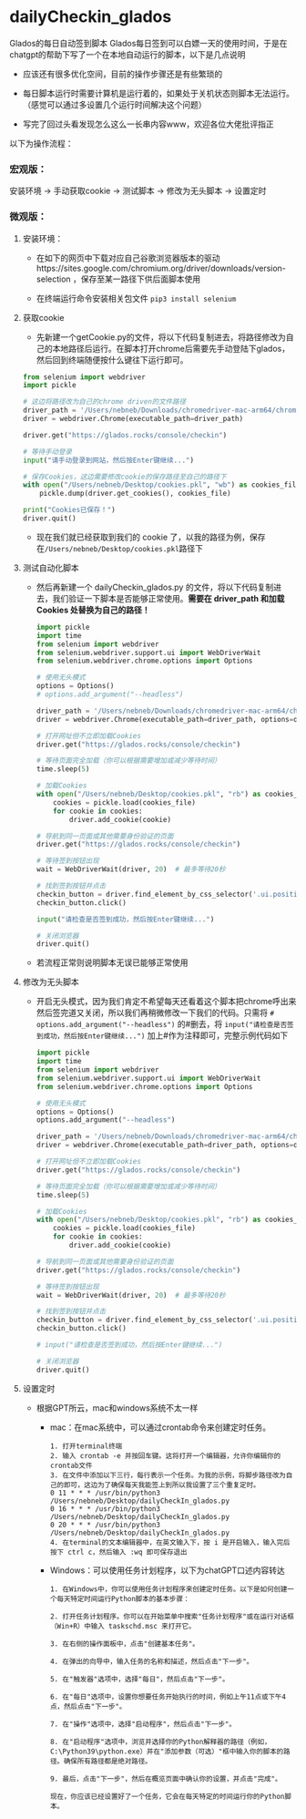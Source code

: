 # dailyCheckin_glados
Glados的每日自动签到脚本
Glados每日签到可以白嫖一天的使用时间，于是在chatgpt的帮助下写了一个在本地自动运行的脚本，以下是几点说明

- 应该还有很多优化空间，目前的操作步骤还是有些繁琐的

- 每日脚本运行时需要计算机是运行着的，如果处于关机状态则脚本无法运行。（感觉可以通过多设置几个运行时间解决这个问题）
- 写完了回过头看发现怎么这么一长串内容www，欢迎各位大佬批评指正

以下为操作流程：



### 宏观版：

安装环境 -> 手动获取cookie ->  测试脚本 -> 修改为无头脚本 -> 设置定时



### 微观版：

1. 安装环境：

   - 在如下的网页中下载对应自己谷歌浏览器版本的驱动https://sites.google.com/chromium.org/driver/downloads/version-selection ，保存至某一路径下供后面脚本使用

   - 在终端运行命令安装相关包文件 `pip3 install selenium`

2. 获取cookie

   - 先新建一个getCookie.py的文件，将以下代码复制进去，将路径修改为自己的本地路径后运行。在脚本打开chrome后需要先手动登陆下glados，然后回到终端随便按什么键往下运行即可。

   ```python
   from selenium import webdriver
   import pickle
   
   # 这边将路径改为自己的chrome driven的文件路径
   driver_path = '/Users/nebneb/Downloads/chromedriver-mac-arm64/chromedriver'
   driver = webdriver.Chrome(executable_path=driver_path)
   
   driver.get("https://glados.rocks/console/checkin")
   
   # 等待手动登录
   input("请手动登录到网站，然后按Enter键继续...")
   
   # 保存Cookies，这边需要修改cookie的保存路径至自己的路径下
   with open("/Users/nebneb/Desktop/cookies.pkl", "wb") as cookies_file:
       pickle.dump(driver.get_cookies(), cookies_file)
   
   print("Cookies已保存！")
   driver.quit()
   
   ```

   - 现在我们就已经获取到我们的 cookie 了，以我的路径为例，保存在`/Users/nebneb/Desktop/cookies.pkl`路径下

3. 测试自动化脚本

   - 然后再新建一个 dailyCheckin_glados.py 的文件，将以下代码复制进去，我们验证一下脚本是否能够正常使用。**需要在 driver_path 和加载 Cookies 处替换为自己的路径！**

     ```python
     import pickle
     import time
     from selenium import webdriver
     from selenium.webdriver.support.ui import WebDriverWait
     from selenium.webdriver.chrome.options import Options
     
     # 使用无头模式
     options = Options()
     # options.add_argument("--headless")
     
     driver_path = '/Users/nebneb/Downloads/chromedriver-mac-arm64/chromedriver'
     driver = webdriver.Chrome(executable_path=driver_path, options=options)
     
     # 打开网址但不立即加载Cookies
     driver.get("https://glados.rocks/console/checkin")
     
     # 等待页面完全加载（你可以根据需要增加或减少等待时间）
     time.sleep(5)
     
     # 加载Cookies
     with open("/Users/nebneb/Desktop/cookies.pkl", "rb") as cookies_file:
         cookies = pickle.load(cookies_file)
         for cookie in cookies:
             driver.add_cookie(cookie)
     
     # 导航到同一页面或其他需要身份验证的页面
     driver.get("https://glados.rocks/console/checkin")
     
     # 等待签到按钮出现
     wait = WebDriverWait(driver, 20)  # 最多等待20秒
     
     # 找到签到按钮并点击
     checkin_button = driver.find_element_by_css_selector('.ui.positive.button')
     checkin_button.click()
     
     input("请检查是否签到成功，然后按Enter键继续...")
     
     # 关闭浏览器
     driver.quit()
     
     ```

   - 若流程正常则说明脚本无误已能够正常使用

4. 修改为无头脚本

   - 开启无头模式，因为我们肯定不希望每天还看着这个脚本把chrome呼出来然后签完道又关闭，所以我们再稍微修改一下我们的代码。只需将 `# options.add_argument("--headless")` 的#删去，将 `input("请检查是否签到成功，然后按Enter键继续...")` 加上#作为注释即可，完整示例代码如下

     ```python
     import pickle
     import time
     from selenium import webdriver
     from selenium.webdriver.support.ui import WebDriverWait
     from selenium.webdriver.chrome.options import Options
     
     # 使用无头模式
     options = Options()
     options.add_argument("--headless")
     
     driver_path = '/Users/nebneb/Downloads/chromedriver-mac-arm64/chromedriver'
     driver = webdriver.Chrome(executable_path=driver_path, options=options)
     
     # 打开网址但不立即加载Cookies
     driver.get("https://glados.rocks/console/checkin")
     
     # 等待页面完全加载（你可以根据需要增加或减少等待时间）
     time.sleep(5)
     
     # 加载Cookies
     with open("/Users/nebneb/Desktop/cookies.pkl", "rb") as cookies_file:
         cookies = pickle.load(cookies_file)
         for cookie in cookies:
             driver.add_cookie(cookie)
     
     # 导航到同一页面或其他需要身份验证的页面
     driver.get("https://glados.rocks/console/checkin")
     
     # 等待签到按钮出现
     wait = WebDriverWait(driver, 20)  # 最多等待20秒
     
     # 找到签到按钮并点击
     checkin_button = driver.find_element_by_css_selector('.ui.positive.button')
     checkin_button.click()
     
     # input("请检查是否签到成功，然后按Enter键继续...")
     
     # 关闭浏览器
     driver.quit()
     
     ```

5. 设置定时

   - 根据GPT所云，mac和windows系统不太一样

     - mac：在mac系统中，可以通过crontab命令来创建定时任务。

       ```
       1. 打开terminal终端
       2. 输入 crontab -e 并按回车键。这将打开一个编辑器，允许你编辑你的crontab文件
       3. 在文件中添加以下三行，每行表示一个任务。为我的示例，将脚步路径改为自己的即可，这边为了确保每天我能签上到所以我设置了三个重复定时。
       0 11 * * * /usr/bin/python3 /Users/nebneb/Desktop/dailyCheckIn_glados.py
       0 16 * * * /usr/bin/python3 /Users/nebneb/Desktop/dailyCheckIn_glados.py
       0 20 * * * /usr/bin/python3 /Users/nebneb/Desktop/dailyCheckIn_glados.py
       4. 在terminal的文本编辑器中，在英文输入下，按 i 是开启输入，输入完后按下 ctrl c，然后输入 :wq 即可保存退出
       ```

       


     - Windows：可以使用任务计划程序，以下为chatGPT口述内容转达

       ```
       1. 在Windows中，你可以使用任务计划程序来创建定时任务。以下是如何创建一个每天特定时间运行Python脚本的基本步骤：
       
       2. 打开任务计划程序。你可以在开始菜单中搜索"任务计划程序"或在运行对话框（Win+R）中输入 taskschd.msc 来打开它。
       
       3. 在右侧的操作面板中，点击"创建基本任务"。
       
       4. 在弹出的向导中，输入任务的名称和描述，然后点击"下一步"。
       
       5. 在"触发器"选项中，选择"每日"，然后点击"下一步"。
       
       6. 在"每日"选项中，设置你想要任务开始执行的时间，例如上午11点或下午4点，然后点击"下一步"。
       
       7. 在"操作"选项中，选择"启动程序"，然后点击"下一步"。
       
       8. 在"启动程序"选项中，浏览并选择你的Python解释器的路径（例如，C:\Python39\python.exe）并在"添加参数（可选）"框中输入你的脚本的路径。确保所有路径都是绝对路径。
       
       9. 最后，点击"下一步"，然后在概览页面中确认你的设置，并点击"完成"。
       
       现在，你应该已经设置好了一个任务，它会在每天特定的时间运行你的Python脚本。
       ```

       
